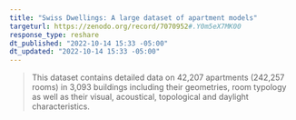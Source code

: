 ```yaml
---
title: "Swiss Dwellings: A large dataset of apartment models"
targeturl: https://zenodo.org/record/7070952#.Y0m5eX7MK00
response_type: reshare
dt_published: "2022-10-14 15:33 -05:00"
dt_updated: "2022-10-14 15:33 -05:00"
---
```


> This dataset contains detailed data on 42,207 apartments (242,257 rooms) in 3,093 buildings including their geometries, room typology as well as their visual, acoustical, topological and daylight characteristics.